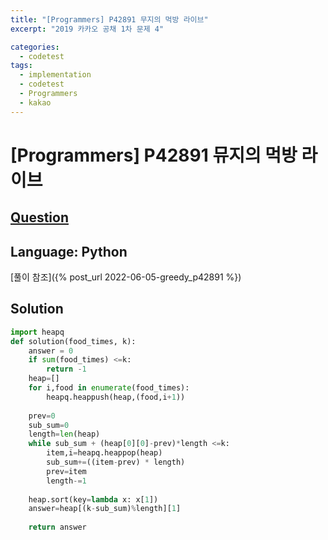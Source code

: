 ```yaml
---
title: "[Programmers] P42891 무지의 먹방 라이브"
excerpt: "2019 카카오 공채 1차 문제 4"

categories:
  - codetest
tags:
  - implementation
  - codetest
  - Programmers
  - kakao
---
```

# [Programmers] P42891 뮤지의 먹방 라이브
## [Question](https://school.programmers.co.kr/learn/courses/30/lessons/42891)
## Language: Python

[풀이 참조]({% post_url 2022-06-05-greedy_p42891 %})

## Solution

```python
import heapq    
def solution(food_times, k):
    answer = 0
    if sum(food_times) <=k:
        return -1
    heap=[]
    for i,food in enumerate(food_times):
        heapq.heappush(heap,(food,i+1))
    
    prev=0
    sub_sum=0
    length=len(heap)
    while sub_sum + (heap[0][0]-prev)*length <=k:    
        item,i=heapq.heappop(heap)
        sub_sum+=((item-prev) * length)
        prev=item
        length-=1
    
    heap.sort(key=lambda x: x[1])
    answer=heap[(k-sub_sum)%length][1]
    
    return answer
```
